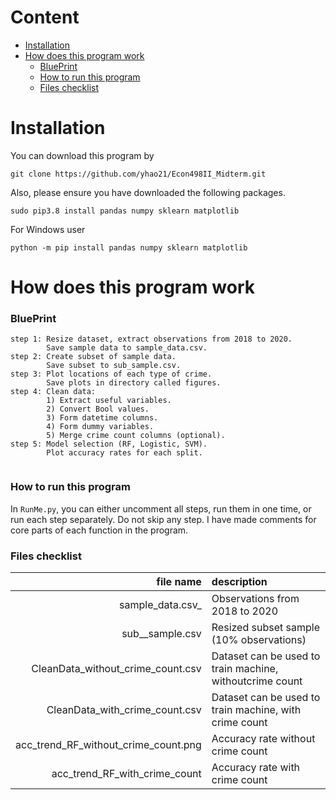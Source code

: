 # Content


- [Installation](#Installation)
- [How does this program work](#How-does-this-program-work)
    - [BluePrint](#BluePrint)
    - [How to run this program](#How-to-run-this-program)
    - [Files checklist](#Files-checklist)


# Installation

You can download this program by
```
git clone https://github.com/yhao21/Econ498II_Midterm.git
```
Also, please ensure you have downloaded the following packages.
```
sudo pip3.8 install pandas numpy sklearn matplotlib
```
For Windows user
```
python -m pip install pandas numpy sklearn matplotlib
```

# How does this program work
### BluePrint

```
step 1: Resize dataset, extract observations from 2018 to 2020.
        Save sample data to sample_data.csv.
step 2: Create subset of sample data.
        Save subset to sub_sample.csv.
step 3: Plot locations of each type of crime.
        Save plots in directory called figures.
step 4: Clean data:
        1) Extract useful variables.
        2) Convert Bool values.
        3) Form datetime columns.
        4) Form dummy variables.
        5) Merge crime count columns (optional).
step 5: Model selection (RF, Logistic, SVM).
        Plot accuracy rates for each split.
				
```


### How to run this program

In `RunMe.py`, you can either uncomment all steps, run them in one time, or
run each step separately. Do not skip any step.
I have made comments for core parts of each function in the program.



### Files checklist


| file name | description |
| -------: | :--------- |
|sample_data.csv_|Observations from 2018 to 2020|
|sub__sample.csv|Resized subset sample (10% observations)|
|CleanData_without_crime_count.csv|Dataset can be used to train machine, withoutcrime count|
|CleanData_with_crime_count.csv|Dataset can be used to train machine, with crime count|
|acc_trend_RF_without_crime_count.png|Accuracy rate without crime count|
|acc_trend_RF_with_crime_count|Accuracy rate with crime count|





